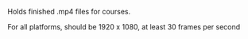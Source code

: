 Holds finished .mp4 files for courses.

For all platforms, should be 1920 x 1080, at least 30 frames per second